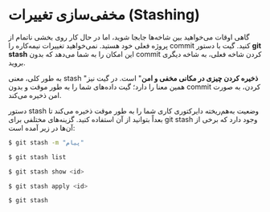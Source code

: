 # مخفی‌سازی تغییرات (Stashing)

گاهی اوقات می‌خواهید بین شاخه‌ها جابجا شوید، اما در حال کار روی بخشی ناتمام از پروژه فعلی خود هستید. نمی‌خواهید تغییرات نیمه‌کاره را commit کنید. گیت با دستور **git stash** این امکان را به شما می‌دهد که بدون commit کردن شاخه فعلی، به شاخه دیگری بروید.

به طور کلی، معنی stash "**ذخیره کردن چیزی در مکانی مخفی و امن**" است. در گیت نیز همین معنا را دارد؛ گیت داده‌های شما را به طور موقت و بدون commit کردن، به صورت امن ذخیره می‌کند.

دستور stash وضعیت به‌هم‌ریخته دایرکتوری کاری شما را به طور موقت ذخیره می‌کند تا بعداً بتوانید از آن استفاده کنید. گزینه‌های مختلفی برای git stash وجود دارد که برخی از آن‌ها در زیر آمده است:

```bash
$ git stash -m "پیام"

$ git stash list

$ git stash show <id>

$ git stash apply <id>

$ git stash